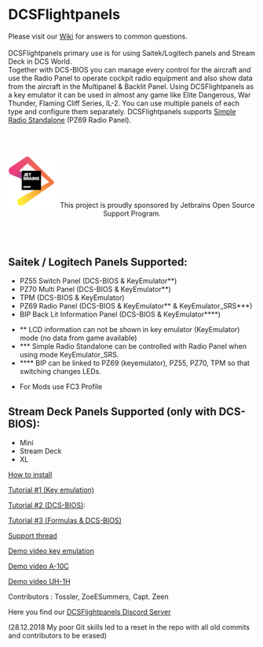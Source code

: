 # DCSFlightpanels




Please visit our [Wiki](https://github.com/DCSFlightpanels/DCSFlightpanels/wiki) for answers to common questions.
<br/>
<br/>
DCSFlightpanels primary use is for using Saitek/Logitech panels and Stream Deck in DCS World.
<br/>
Together with DCS-BIOS you can manage every control for the aircraft and use
the Radio Panel to operate cockpit radio equipment and also show data from the
aircraft in the Multipanel & Backlit Panel.
Using DCSFlightpanels as a key emulator it can be used in almost any game like
Elite Dangerous, War Thunder, Flaming Cliff Series, IL-2.
You can use multiple panels of each type and configure them separately.
DCSFlightpanels supports [Simple Radio Standalone](https://github.com/ciribob/DCS-SimpleRadioStandalone) (PZ69 Radio Panel).


<br/><br/>
<p align="center">
<a href="https://www.jetbrains.com/?from=Flightpanels"><img src="./Documentation/jetbrains.png" width="100"></a>
This project is proudly sponsored by Jetbrains Open Source Support Program.
</p>
<br/><br/>


Saitek / Logitech Panels Supported:
---------------------------------------------
* PZ55 Switch Panel (DCS-BIOS & KeyEmulator**)
* PZ70 Multi Panel (DCS-BIOS & KeyEmulator**)
* TPM (DCS-BIOS & KeyEmulator)
* PZ69 Radio Panel (DCS-BIOS & KeyEmulator** & KeyEmulator_SRS***)
* BIP Back Lit Information Panel (DCS-BIOS & KeyEmulator****)

- **	LCD information can not be shown in key emulator (KeyEmulator) mode (no data from game available)
- ***	Simple Radio Standalone can be controlled with Radio Panel when using mode KeyEmulator_SRS.
- ****	BIP can be linked to PZ69 (keyemulator), PZ55, PZ70, TPM so that switching changes LEDs.

* For Mods use FC3 Profile

Stream Deck Panels Supported (only with DCS-BIOS):
---------------------------------------------
* Mini
* Stream Deck
* XL


[How to install](https://github.com/DCSFlightpanels/DCSFlightpanels/wiki)

[Tutorial #1 (Key emulation)](https://youtu.be/mgm0JfldgYs)

[Tutorial #2 (DCS-BIOS)](https://youtu.be/1CnmIdzqOJs): 

[Tutorial #3 (Formulas & DCS-BIOS)](https://youtu.be/ajvZLgPzD0M)

[Support thread](https://forums.eagle.ru/showthread.php?t=137670)

[Demo video key emulation](https://www.youtube.com/watch?v=_TurR-WTgkY)

[Demo video A-10C](https://www.youtube.com/watch?v=adaLWO-nTwU)

[Demo video UH-1H](https://www.youtube.com/watch?v=jQxLX7UHMR8)

Contributors : Tossler, ZoeESummers, Capt. Zeen

Here you find our [DCSFlightpanels Discord Server](https://discord.gg/5svGwKX)

(28.12.2018 My poor Git skills led to a reset in the repo with all old commits and contributors to be erased)


